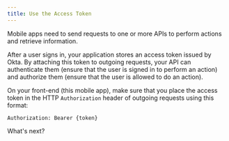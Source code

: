 ```yaml
---
title: Use the Access Token
---
```

Mobile apps need to send requests to one or more APIs to perform actions and retrieve information.

After a user signs in, your application stores an access token issued by Okta. By attaching this token to outgoing requests, your API can authenticate them (ensure that the user is signed in to perform an action) and authorize them (ensure that the user is allowed to do an action).

On your front-end (this mobile app), make sure that you place the access token in the HTTP `Authorization` header of outgoing requests using this format:

```
Authorization: Bearer {token}
```

<!-- On your back-end (the API), make sure you check for valid tokens in incoming requests. See [Protect your API endpoints] -->

<StackSelector snippet="getaccesstoken"/>

<NextSectionLink>What's next?</NextSectionLink>
